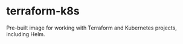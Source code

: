 # terraform-k8s

Pre-built image for working with Terraform and Kubernetes projects, including Helm.

